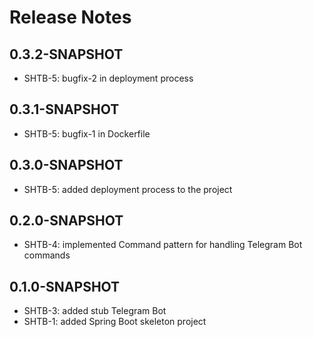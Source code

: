 # Release Notes

## 0.3.2-SNAPSHOT

* SHTB-5: bugfix-2 in deployment process

## 0.3.1-SNAPSHOT

* SHTB-5: bugfix-1 in Dockerfile

## 0.3.0-SNAPSHOT

* SHTB-5: added deployment process to the project

## 0.2.0-SNAPSHOT

* SHTB-4: implemented Command pattern for handling Telegram Bot commands

## 0.1.0-SNAPSHOT

* SHTB-3: added stub Telegram Bot
* SHTB-1: added Spring Boot skeleton project
